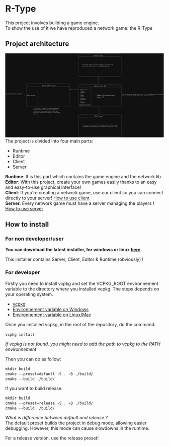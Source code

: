 # R-Type

This project involves building a game engine. \
To show the use of it we have reproduced a network game: the R-Type

## Project architecture
![Project architecture](docs/assets/architecture.png)
The project is divided into four main parts:
- Runtime
- Editor
- Client
- Server

**Runtime**: It is this part which contains the game engine and the network lib. \
**Editor**: With this project, create your own games easily thanks to an easy and easy-to-use graphical interface! \
**Client**: If you're creating a network game, use our client so you can connect directly to your server! [How to use client](docs/Client.md) \
**Server**: Every network game must have a server managing the players ! [How to use server](docs/Server.md)

## How to install

### For non developer/user

**You can download the latest installer, for windows or linux [here](https://github.com/Sinan-Karakaya/R-Type/releases).**

This installer contains Server, Client, Editor & Runtime (obviously) !

### For developer

Firstly you need to install vcpkg and set the VCPKG_ROOT environnement variable to the directory where you installed vcpkg. The steps
depends on your operating system.

- [vcpkg](https://vcpkg.io/en/getting-started)
- [Environnement variable on Windows](https://phoenixnap.com/kb/windows-set-environment-variable#:~:text=Follow%20the%20steps%20to%20set%20environment%20variables%20using,the%20New%20User%20Variable%20prompt%20and%20click%20OK.)
- [Environnement variable on Linux/Mac](https://phoenixnap.com/kb/linux-set-environment-variable#:~:text=Set%20an%20Environment%20Variable%20in%20Linux%20Permanently%201,file%20in%20the%20%2Fetc%2Fprofile.d%20folder%3A%20...%20%C3%89l%C3%A9ments%20suppl%C3%A9mentaires)

Once you installed vcpkg, in the root of the repository, do the command:

`vcpkg install`

*If vcpkg is not found, you might need to add the path to vcpkg to the PATH environnement*

Then you can do as follow:

```
mkdir build
cmake --preset=default -S . -B ./build/
cmake --build ./build/
```

If you want to build release:
```
mkdir build
cmake --preset=release -S . -B ./build/
cmake --build ./build/
```

*What is difference between default and release ?* \
The default preset builds the project in debug mode, allowing easier debugging. However, this mode can cause slowdowns in the runtime.

For a release version, use the release preset!